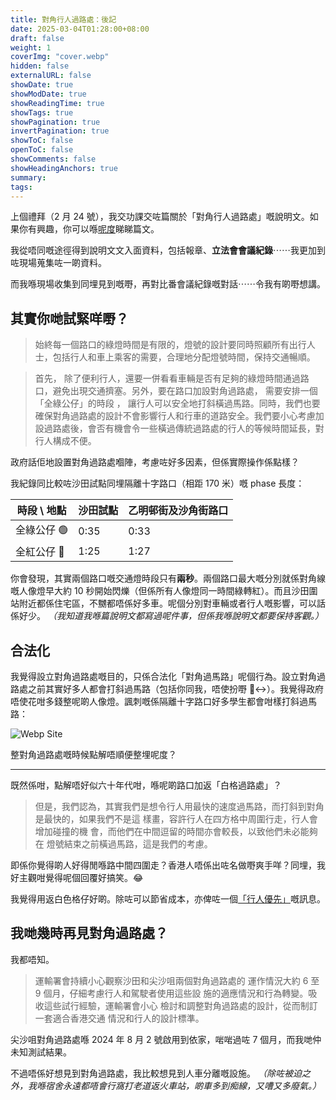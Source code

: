 ```yaml
---
title: 對角行人過路處：後記
date: 2025-03-04T01:28:00+08:00
draft: false
weight: 1
coverImg: "cover.webp"
hidden: false
externalURL: false
showDate: true
showModDate: true
showReadingTime: true
showTags: true
showPagination: true
invertPagination: true
showToC: false
openToC: false
showComments: false
showHeadingAnchors: true
summary: 
tags:
---
```

上個禮拜（2 月 24 號），我交功課交咗篇關於「對角行人過路處」嘅說明文。如果你有興趣，你可以喺[呢度](../../hidden/說明文)睇睇篇文。

我從唔同嘅途徑得到說明文文入面資料，包括報章、**立法會會議紀錄**⋯⋯我更加到咗現場蒐集咗一啲資料。

而我喺現場收集到同埋見到嘅嘢，再對比番會議紀錄嘅對話⋯⋯令我有啲嘢想講。

## 其實你哋試緊咩嘢？

> 始終每一個路口的綠燈時間是有限的，燈號的設計要同時照顧所有出行人士，包括行人和車上乘客的需要，合理地分配燈號時間，保持交通暢順。

> 首先， 除了便利行人，還要一併看看車輛是否有足夠的綠燈時間通過路口，避免出現交通擠塞。另外，要在路口加設對角過路處， 需要安排一個「全綠公仔」的時段 ， 讓行人可以安全地打斜橫過馬路。同時，我們也要確保對角過路處的設計不會影響行人和行車的道路安全。我們要小心考慮加設過路處後，會否有機會令一些橫過傳統過路處的行人的等候時間延長，對行人構成不便。

政府話佢地設置對角過路處嗰陣，考慮咗好多因素，但係實際操作係點樣？

我紀錄同比較咗沙田試點同埋隔離十字路口（相距 170 米）嘅 phase 長度：

| 時段 \\ 地點 | 沙田試點 | 乙明邨街及沙角街路口 |
| -------- | ---- | ---------- |
| 全綠公仔 🟢  | 0:35 | 0:33       |
| 全紅公仔 🛑  | 1:25 | 1:27       |

你會發現，其實兩個路口嘅交通燈時段只有**兩秒**。兩個路口最大嘅分別就係對角線嘅人像燈早大約 10 秒開始閃爍（但係所有人像燈同一時間綠轉紅）。而且沙田圍站附近都係住宅區，不嬲都唔係好多車。呢個分別對車輛或者行人嘅影響，可以話係好少。
*（我知道我喺篇說明文都寫過呢件事，但係我喺說明文都要保持客觀。）*

## 合法化

我覺得設立對角過路處嘅目的，只係合法化「對角過馬路」呢個行為。設立對角過路處之前其實好多人都會打斜過馬路（包括你同我，唔使扮嘢 🙂‍↔️）。我覺得政府唔使花咁多錢整呢啲人像燈。諷刺嘅係隔離十字路口好多學生都會咁樣打斜過馬路：

![Webp Site](/images/img7.webp)

整對角過路處嘅時候點解唔順便整埋呢度？

---

既然係咁，點解唔好似六十年代咁，喺呢啲路口加返「白格過路處」？

> 但是，我們認為，其實我們是想令行人用最快的速度過馬路，而打斜到對角是最快的，如果我們不是這 樣畫，容許行人在四方格中周圍行走，行人會增加碰撞的機 會，而他們在中間逗留的時間亦會較長，以致他們未必能夠在 燈號結束之前橫過馬路，這是我們的考慮。

即係你覺得啲人好得閒喺路中間四圍走？香港人唔係出咗名做嘢爽手咩？同埋，我好主觀咁覺得呢個回覆好搞笑。😂

我覺得用返白色格仔好啲。除咗可以節省成本，亦俾咗一個[「行人優先」](https://www.td.gov.hk/tc/road_safety/road_users_code/index/chapter_5_for_all_drivers/zebra_crossings_/index.html)嘅訊息。

## 我哋幾時再見對角過路處？

我都唔知。

> 運輸署會持續小心觀察沙田和尖沙咀兩個對角過路處的 運作情況大約 6 至 9 個月，仔細考慮行人和駕駛者使用這些設 施的適應情況和行為轉變。吸收這些試行經驗，運輸署會小心 檢討和調整對角過路處的設計，從而制訂一套適合香港交通 情況和行人的設計標準。

尖沙咀對角過路處喺 2024 年 8 月 2 號啟用到依家，啱啱過咗 7 個月，而我哋仲未知測試結果。

不過唔係好想見到對角過路處，我比較想見到人車分離嘅設施。
*（除咗被迫之外，我喺宿舍永遠都唔會行窩打老道返火車站，啲車多到痴線，又嘈又多廢氣。）*